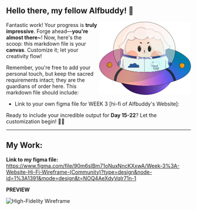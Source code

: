 ## Hello there, my fellow Alfbuddy! 💖

<img align="right" width="250px" src="../../assets/alf/alf-ufo.png">

Fantastic work! Your progress is **truly impressive**. Forge ahead—**you're almost there~**! Now, here's the scoop: this markdown file is your **canvas**. Customize it; let your creativity flow!

Remember, you're free to add your personal touch, but keep the sacred requirements intact; they are the guardians of order here. This markdown file should include:
- Link to your own figma file for WEEK 3 [hi-fi of Alfbuddy's Website]: 


Ready to include your incredible output for **Day 15-22**? Let the customization begin! 🚀✨

<!-- You may now delete and modify the content of this file -->
--------
## My Work:

**Link to my figma file:** https://www.figma.com/file/90m6sIBm71oNuxNncKXxwA/Week-3%3A-Website-Hi-Fi-Wireframe-(Community)?type=design&node-id=1%3A1391&mode=design&t=NOQ4AeXdyVqIr71n-1

**PREVIEW**

![High-Fidelity Wireframe](https://github.com/MariahannaV/AWSCC-CodeQuest-UI-UX/assets/150335469/5aaf9830-640a-4ebf-839b-7297bd0f40bd)
